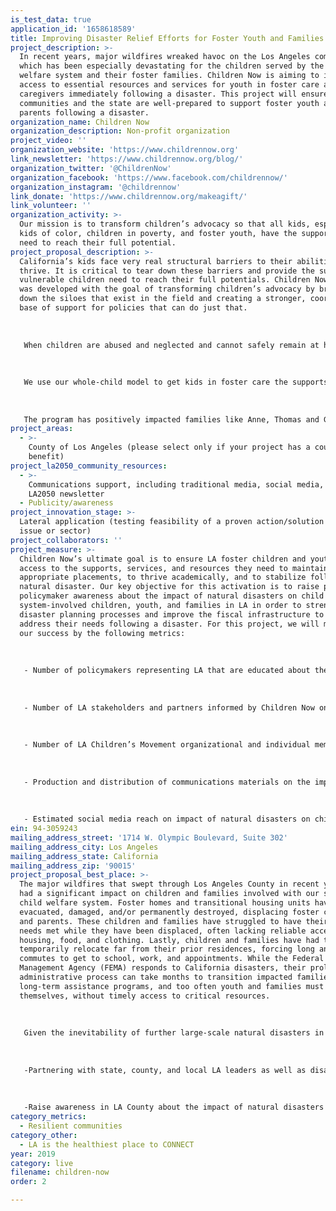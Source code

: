 ```yaml
---
is_test_data: true
application_id: '1658618589'
title: Improving Disaster Relief Efforts for Foster Youth and Families in LA
project_description: >-
  In recent years, major wildfires wreaked havoc on the Los Angeles community,
  which has been especially devastating for the children served by the child
  welfare system and their foster families. Children Now is aiming to improve
  access to essential resources and services for youth in foster care and their
  caregivers immediately following a disaster. This project will ensure that LA
  communities and the state are well-prepared to support foster youth and foster
  parents following a disaster.
organization_name: Children Now
organization_description: Non-profit organization
project_video: ''
organization_website: 'https://www.childrennow.org'
link_newsletter: 'https://www.childrennow.org/blog/'
organization_twitter: '@ChildrenNow'
organization_facebook: 'https://www.facebook.com/childrennow/'
organization_instagram: '@childrennow'
link_donate: 'https://www.childrennow.org/makeagift/'
link_volunteer: ''
organization_activity: >-
  Our mission is to transform children’s advocacy so that all kids, especially
  kids of color, children in poverty, and foster youth, have the support they
  need to reach their full potential.
project_proposal_description: >-
  California’s kids face very real structural barriers to their abilities to
  thrive. It is critical to tear down these barriers and provide the supports
  vulnerable children need to reach their full potentials. Children Now’s model
  was developed with the goal of transforming children’s advocacy by breaking
  down the siloes that exist in the field and creating a stronger, coordinated
  base of support for policies that can do just that.
   
   
   
   When children are abused and neglected and cannot safely remain at home, they enter foster care and the state assumes the legal and moral obligation to ensure their safety, stability and success. To help them heal from the significant trauma they have experienced, these vulnerable children must be placed in stable family homes with nurturing caregivers and have access to critical supports and services. Far too often, however, they experience multiple placement changes, sometimes being placed in institutions, as well as barriers accessing the very supports they need to thrive. This can have lifelong impacts, leading to poor emotional, social and academic outcomes.
   
   
   
   We use our whole-child model to get kids in foster care the supports they need. For example, lack of access to affordable child care often prevented caregivers, many of whom work, from opening their homes to our youngest foster children or led them to ask for the children in their care to be moved to a new home. In 2017, Children Now, working collaboratively with both child care and child welfare partners, successfully established the Emergency Child Care Bridge Program for Foster Children to provide emergency vouchers for foster families to immediately access child care, navigators to help families find long-term child care, and training for child care providers on meeting the needs of abused and neglected children. 
   
   
   
   The program has positively impacted families like Anne, Thomas and Gabriel. With Bridge Program support, Anne and Thomas secured child care for Gabriel soon after he was placed with them and continue working. Their Navigator helped them learn how to find long-term child care to meet Gabriel’s unique needs. Because the family was stabilized early on, they have bonded and are moving forward with adoption.
project_areas:
  - >-
    County of Los Angeles (please select only if your project has a countywide
    benefit)
project_la2050_community_resources:
  - >-
    Communications support, including traditional media, social media, and
    LA2050 newsletter
  - Publicity/awareness
project_innovation_stage: >-
  Lateral application (testing feasibility of a proven action/solution to a new
  issue or sector)
project_collaborators: ''
project_measure: >-
  Children Now’s ultimate goal is to ensure LA foster children and youth have
  access to the supports, services, and resources they need to maintain
  appropriate placements, to thrive academically, and to stabilize following a
  natural disaster. Our key objective for this activation is to raise public and
  policymaker awareness about the impact of natural disasters on child welfare
  system-involved children, youth, and families in LA in order to strengthen
  disaster planning processes and improve the fiscal infrastructure to better
  address their needs following a disaster. For this project, we will measure
  our success by the following metrics:
   
   
   
   - Number of policymakers representing LA that are educated about the post-disaster needs of foster children and families.
   
   
   
   - Number of LA stakeholders and partners informed by Children Now on the post-disaster needs of foster children and families.
   
   
   
   - Number of LA Children’s Movement organizational and individual members that are educated about the impact of natural disasters on children and families involved with the child welfare system.
   
   
   
   - Production and distribution of communications materials on the impact of natural disasters on children and families involved in with the child welfare system.
   
   
   
   - Estimated social media reach on impact of natural disasters on children and families involved with the child welfare system.
ein: 94-3059243
mailing_address_street: '1714 W. Olympic Boulevard, Suite 302'
mailing_address_city: Los Angeles
mailing_address_state: California
mailing_address_zip: '90015'
project_proposal_best_place: >-
  The major wildfires that swept through Los Angeles County in recent years have
  had a significant impact on children and families involved with our state’s
  child welfare system. Foster homes and transitional housing units have been
  evacuated, damaged, and/or permanently destroyed, displacing foster children
  and parents. These children and families have struggled to have their basic
  needs met while they have been displaced, often lacking reliable access to
  housing, food, and clothing. Lastly, children and families have had to
  temporarily relocate far from their prior residences, forcing long and costly
  commutes to get to school, work, and appointments. While the Federal Emergency
  Management Agency (FEMA) responds to California disasters, their prolonged
  administrative process can take months to transition impacted families into
  long-term assistance programs, and too often youth and families must fend for
  themselves, without timely access to critical resources. 
   
   
   
   Given the inevitability of further large-scale natural disasters in the future, the State of California has a responsibility to take a leadership role in supporting community and system preparedness and ensuring that sufficient resources are immediately available to support disaster-impacted foster children and families. Over the next year, Children Now will help ensure that LA County is the best place to LIVE by being better prepared to support foster youth and their families during an emergency and post-disaster. This will be accomplished through these activities over the next year:
   
   
   
   -Partnering with state, county, and local LA leaders as well as disaster experts to develop solutions to (1) strengthen support systems for foster children and families impacted by natural disasters; (2) finance proactive, community-level disaster planning; and (3) provide concrete resources and supports to meet the needs of foster children, youth, and families.
   
   
   
   -Raise awareness in LA County about the impact of natural disasters on child welfare system-involved children, youth, and families and the urgent need to improve disaster planning as it relates to foster families, using communications tools such as newsletter updates, blog posts, presentations, and traditional and social media.
category_metrics:
  - Resilient communities
category_other:
  - LA is the healthiest place to CONNECT
year: 2019
category: live
filename: children-now
order: 2

---
```

